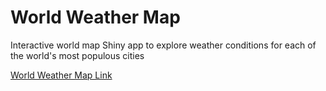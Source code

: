 # World Weather Map

Interactive world map Shiny app to explore weather conditions for each of the world's most populous cities

[World Weather Map Link](https://mmakk.shinyapps.io/worldweathermap/)